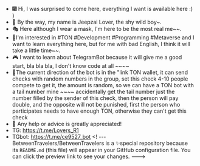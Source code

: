 - 🎆 Hi, I was surprised to come here, everything I want is available here :) )
- 🎃 By the way, my name is Jeepzai Lover, the shy wild boy~.
- 🎭 Here although I wear a mask, I'm here to be the most real me~~.
- 🌈I'm interested in #TON #Development #Programming #Metaverse and I want to learn everything here, but for me with bad English, I think it will take a little time~~.
- 🎮 I want to learn about TelegramBot because it will give me a good start, bla bla bla, I don't know code at all ~~~~
- 💎The current direction of the bot is in the "link TON wallet, it can send checks with random numbers in the group, set this check 4-10 people compete to get it, the amount is random, so we can have a TON bot with a tail number mine ~~~~ accidentally get the tail number just the number filled by the sender of this check, then the person will pay double, and the opposite will not be punished, first the person who participates needs to have enough TON, otherwise they can't get this check
- 🛫 Any help or advice is greatly appreciated! 
- TG: https://t.me/Lovers_R1
- TGbot: https://t.me/ce9527_bot
<! ---
BetweenTravelers/BetweenTravelers is a ✨special repository because its `README.md` (this file) will appear in your GitHub configuration file.
You can click the preview link to see your changes.
--->
